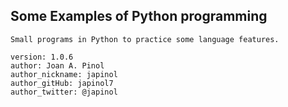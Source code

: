 ## Some Examples of Python programming

	Small programs in Python to practice some language features.

	version: 1.0.6
	author: Joan A. Pinol
	author_nickname: japinol
	author_gitHub: japinol7
	author_twitter: @japinol
